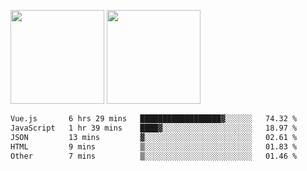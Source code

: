 <img src="https://github-readme-stats.vercel.app/api?username=Dream4ever&count_private=true&show_icons=true&theme=tokyonight" height="150" /> <img src="https://github-readme-stats.vercel.app/api/top-langs/?username=Dream4ever&count_private=true&show_icons=true&theme=tokyonight&langs_count=5&layout=compact" height="150" />

<!--START_SECTION:waka-->

```txt
Vue.js       6 hrs 29 mins   ██████████████████▓░░░░░░   74.32 %
JavaScript   1 hr 39 mins    ████▓░░░░░░░░░░░░░░░░░░░░   18.97 %
JSON         13 mins         ▓░░░░░░░░░░░░░░░░░░░░░░░░   02.61 %
HTML         9 mins          ▒░░░░░░░░░░░░░░░░░░░░░░░░   01.83 %
Other        7 mins          ▒░░░░░░░░░░░░░░░░░░░░░░░░   01.46 %
```

<!--END_SECTION:waka-->
